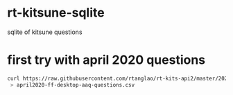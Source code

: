 # rt-kitsune-sqlite
sqlite of kitsune questions

# first try with april 2020 questions

```bash
curl https://raw.githubusercontent.com/rtanglao/rt-kits-api2/master/2020BYMONTH/sorted-all-desktop-en-us-2020-04-01-2020-04-30-firefox-creator-answers-desktop-all-locales.csv\
 > april2020-ff-desktop-aaq-questions.csv
```
